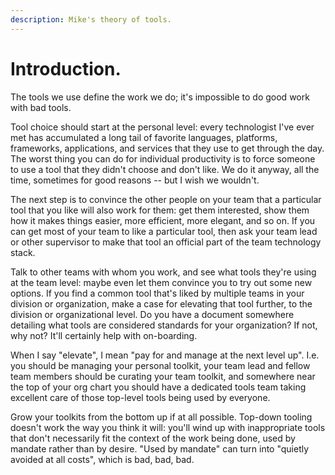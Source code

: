 ```yaml
---
description: Mike's theory of tools.
---
```


# Introduction.

The tools we use define the work we do; it's impossible to do good
work with bad tools.

Tool choice should start at the personal level: every technologist
I've ever met has accumulated a long tail of favorite languages,
platforms, frameworks, applications, and services that they use to get
through the day. The worst thing you can do for individual
productivity is to force someone to use a tool that they didn't choose
and don't like. We do it anyway, all the time, sometimes for good
reasons -- but I wish we wouldn't.

The next step is to convince the other people on your team that a
particular tool that you like will also work for them: get them
interested, show them how it makes things easier, more efficient, more
elegant, and so on. If you can get most of your team to like a
particular tool, then ask your team lead or other supervisor to make
that tool an official part of the team technology stack.

Talk to other teams with whom you work, and see what tools they're
using at the team level: maybe even let them convince you to try out
some new options. If you find a common tool that's liked by multiple
teams in your division or organization, make a case for elevating that
tool further, to the division or organizational level. Do you have a
document somewhere detailing what tools are considered standards for
your organization? If not, why not? It'll certainly help with
on-boarding.

When I say "elevate", I mean "pay for and manage at the next level
up". I.e. you should be managing your personal toolkit, your team lead
and fellow team members should be curating your team toolkit, and
somewhere near the top of your org chart you should have a dedicated
tools team taking excellent care of those top-level tools being used
by everyone.

Grow your toolkits from the bottom up if at all possible. Top-down
tooling doesn't work the way you think it will: you'll wind up with
inappropriate tools that don't necessarily fit the context of the work
being done, used by mandate rather than by desire. "Used by mandate"
can turn into "quietly avoided at all costs", which is bad, bad, bad.
